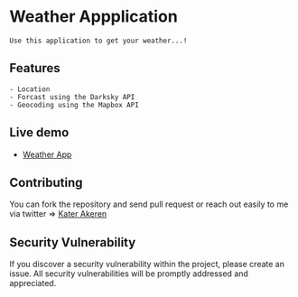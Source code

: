 # Weather Appplication

    Use this application to get your weather...!

## Features

    - Location
    - Forcast using the Darksky API
    - Geocoding using the Mapbox API

## Live demo

- [Weather App](https://kater-weather-app.herokuapp.com/)

## Contributing

You can fork the repository and send pull request or reach out easily to me via twitter => [Kater Akeren](https://twitter.com/katerakeren)

## Security Vulnerability

If you discover a security vulnerability within the project, please create an issue. All security vulnerabilities will be promptly addressed and appreciated.
